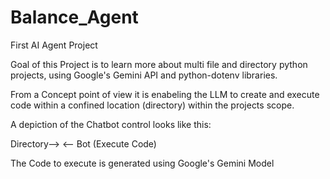 # Balance_Agent
First AI Agent Project

Goal of this Project is to learn more about multi file and directory python projects, using Google's Gemini API and python-dotenv libraries. 

From a Concept point of view it is enabeling the LLM to create and execute code within a confined location (directory) within the projects scope.
 
A depiction of the Chatbot control looks like this:

Directory--> <-- Bot (Execute Code) 

The Code to execute is generated using Google's Gemini Model 
